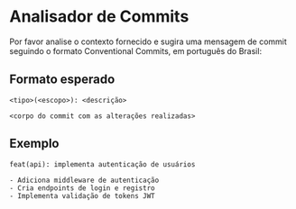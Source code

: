 # Analisador de Commits

Por favor analise o contexto fornecido e sugira uma mensagem de commit seguindo o formato Conventional Commits, em português do Brasil:

## Formato esperado

```
<tipo>(<escopo>): <descrição>

<corpo do commit com as alterações realizadas>

```

## Exemplo

```
feat(api): implementa autenticação de usuários

- Adiciona middleware de autenticação
- Cria endpoints de login e registro
- Implementa validação de tokens JWT

```
